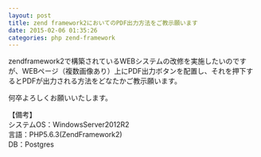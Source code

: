 ```yaml
---
layout: post
title: zend framework2においてのPDF出力方法をご教示願います
date: 2015-02-06 01:35:26
categories: php zend-framework
---
```

<!-- {% raw %} -->
<p>zendframework2で構築されているWEBシステムの改修を実施したいのですが、WEBページ（複数画像あり）上にPDF出力ボタンを配置し、それを押下するとPDFが出力される方法をどなたかご教示願います。</p>

<p>何卒よろしくお願いいたします。</p>

<p>【備考】<br>
システムOS：WindowsServer2012R2<br>
言語：PHP5.6.3(ZendFramework2)<br>
DB：Postgres</p>
<!-- {% endraw %} -->
